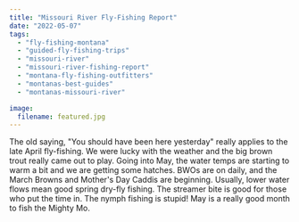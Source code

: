 ```yaml
---
title: "Missouri River Fly-Fishing Report"
date: "2022-05-07"
tags: 
  - "fly-fishing-montana"
  - "guided-fly-fishing-trips"
  - "missouri-river"
  - "missouri-river-fishing-report"
  - "montana-fly-fishing-outfitters"
  - "montanas-best-guides"
  - "montanas-missouri-river"

image:
  filename: featured.jpg
---
```


The old saying, "You should have been here yesterday" really applies to the late April fly-fishing. We were lucky with the weather and the big brown trout really came out to play. Going into May, the water temps are starting to warm a bit and we are getting some hatches. BWOs are on daily, and the March Browns and Mother's Day Caddis are beginning. Usually, lower water flows mean good spring dry-fly fishing. The streamer bite is good for those who put the time in. The nymph fishing is stupid! May is a really good month to fish the Mighty Mo.
